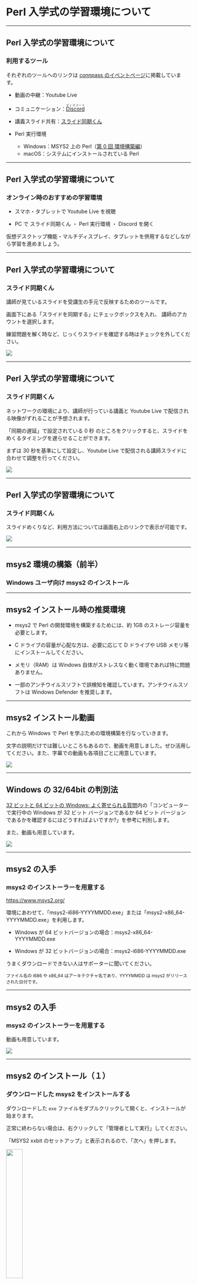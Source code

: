 # Perl 入学式の学習環境について

---

## Perl 入学式の学習環境について

### 利用するツール

それぞれのツールへのリンクは <a href="https://perl-entrance.connpass.com/event/228086/" target="_blank">connpass のイベントページ</a>に掲載しています。

- 動画の中継：Youtube Live

- コミュニケーション：<a href="https://discord.com/channels/741610576609935430/741610901303721998" target="_blank"><ruby>Discord<rt>ディスコード</rt></ruby></a>

- 講義スライド共有：<a href="https://appslideshare.tugougaii.site/slide/Online2021?p=1&c=pre-left&cf=1" target="_blank">スライド同期くん</a>

- Perl 実行環境

  - Windows：MSYS2 上の Perl（<a href="https://github.com/perl-entrance-org/workshop-basic-online/blob/master/0th/slide.md" target="_blank">第 0 回 環境構築編</a>）
  - macOS：システムにインストールされている Perl

---

## Perl 入学式の学習環境について

### オンライン時のおすすめの学習環境

- スマホ・タブレットで Youtube Live を視聴

- PC で スライド同期くん ・ Perl 実行環境 ・ Discord を開く

仮想デスクトップ機能・マルチディスプレイ、タブレットを併用するなどしながら学習を進めましょう。

---

## Perl 入学式の学習環境について

### スライド同期くん

講師が見ているスライドを受講生の手元で反映するためのツールです。

画面下にある「スライドを同期する」にチェックボックスを入れ、 講師のアカウントを選択します。

練習問題を解く時など、じっくりスライドを確認する時はチェックを外してください。

<img src="https://raw.githubusercontent.com/perl-entrance-org/workshop-basic-online/master/1st/image/appslideshare01.png" align='left'>

<br clear="all">

---

## Perl 入学式の学習環境について

### スライド同期くん

ネットワークの環境により、講師が行っている講義と Youtube Live で配信される映像がずれることが予想されます。

「同期の遅延」で設定されている 0 秒 のところをクリックすると、スライドをめくるタイミングを遅らせることができます。

まずは 30 秒を基準にして設定し、Youtube Live で配信される講師スライドに合わせて調整を行ってください。

<img src="https://raw.githubusercontent.com/perl-entrance-org/workshop-basic-online/master/1st/image/appslideshare02.png" align='left'>

<br clear="all">

---

## Perl 入学式の学習環境について

### スライド同期くん

スライドめくりなど、利用方法については画面右上のリンクで表示が可能です。

<img src="https://raw.githubusercontent.com/perl-entrance-org/workshop-basic-online/master/1st/image/appslideshare03.png" align='left'>

<br clear="all">

---

## msys2 環境の構築（前半）

### Windows ユーザ向け msys2 のインストール

---

## msys2 インストール時の推奨環境

- msys2 で Perl の開発環境を構築するためには、約 1GB のストレージ容量を必要とします。

- C ドライブの容量が心配な方は、必要に応じて D ドライブや USB メモリ等にインストールしてください。

- メモリ（RAM）は Windows 自体がストレスなく動く環境であれば特に問題ありません。

- 一部のアンチウイルスソフトで誤検知を確認しています。アンチウイルスソフトは Windows Defender を推奨します。

---

## msys2 インストール動画

これから Windows で Perl を学ぶための環境構築を行なっていきます。

文字の説明だけでは難しいところもあるので、動画を用意しました。ぜひ活用してください。また、字幕での動画も各項目ごとに用意しています。

[![](https://img.youtube.com/vi/--XD8Q63XfU/0.jpg)](https://www.youtube.com/watch?v=--XD8Q63XfU)

---

## Windows の 32/64bit の判別法

<a href="https://support.microsoft.com/ja-jp/help/15056/windows-32-64-bit-faq" target="_blank">32 ビットと 64 ビットの Windows: よく寄せられる質問</a>内の「コンピューターで実行中の Windows が 32 ビット バージョンであるか 64 ビット バージョンであるかを確認するにはどうすればよいですか?」を参考に判別します。

また、動画も用意しています。

[![](https://img.youtube.com/vi/55PqdgiJ-mU/0.jpg)](https://www.youtube.com/watch?v=55PqdgiJ-mU)

---

## msys2 の入手

### msys2 のインストーラーを用意する

<a href="https://www.msys2.org/" target="_blank">https://www.msys2.org/</a>

環境にあわせて、「msys2-i686-YYYYMMDD.exe」または「msys2-x86_64-YYYYMMDD.exe」を利用します。

- Windows が 64 ビットバージョンの場合：msys2-x86_64-YYYYMMDD.exe

- Windows が 32 ビットバージョンの場合：msys2-i686-YYYYMMDD.exe

うまくダウンロードできない人はサポーターに聞いてください。

<small>ファイル名の i686 や x86_64 はアーキテクチャ名であり、YYYYMMDD は msys2 がリリースされた日付です。</small>

---

## msys2 の入手

### msys2 のインストーラーを用意する

動画も用意しています。

[![](https://img.youtube.com/vi/YD_2pi6isQ4/0.jpg)](https://www.youtube.com/watch?v=YD_2pi6isQ4)

---

## msys2 のインストール（１）

### ダウンロードした msys2 をインストールする

ダウンロードした `exe` ファイルをダブルクリックして開くと、インストールが始まります。

正常に終わらない場合は、右クリックして「管理者として実行」してください。

「MSYS2 xxbit のセットアップ」と表示されるので、「次へ」を押します。

<img src="image/0.png" align='left' style='width: 30%'><br clear="all">

<br clear="all">

---

## msys2 のインストール（１）

### ダウンロードした msys2 をインストールする

動画も用意しています。

[![](https://img.youtube.com/vi/LNPbSXNH0yM/0.jpg)](https://www.youtube.com/watch?v=LNPbSXNH0yM)

---

## msys2 のインストール（２）

### インストール先フォルダを指定する

デフォルトでは「C:¥msys64」や「C:¥msys32」と表示されます。

変更する必要がなければそのまま「次へ」を押します。

同じフォルダ名が存在する場合はエラーになります。

<img src="image/1.png" align='left' style='width: 30%'>

<br clear="all">

---

## msys2 のインストール（３）

### スタートメニューのショートカット名を指定

デフォルトでは「MSYS2 64bit」や「MSYS2 32bit」と表示されます。

任意の名前を指定できますが、変更する必要がなければそのまま「次へ」を押します。

<img src="image/2.png" align='left' style='width: 30%'>

<br clear="all">

---

## msys2 のインストール（４）

### インストールを開始します

ここまで完了すると「MSYS2 64bit のインストール」または「MSYS2 32bit のインストール」と表示され、msys2 のインストールがはじまります。
<img src="image/3.png" align='left' style='width: 30%'>

<br clear="all">

---

## msys2 のインストール（５）

### インストールの完了

インストールが完了すると「MSYS2 64bit のウィザードの完了」または「MSYS2 32bit のウィザードの完了」と表示されます。
<img src="image/4.png" align='left' style='width: 30%'>

<br clear="all">

「MSYS2 64bit を実行中。」「MSYS2 32bit を実行中。」どちらかが表示されます。チェックボックスはオンにしたまま「完了」をクリックします。

---

## msys2 のインストール（６）

### msys2 の起動

インストーラーで「完了」をクリックすると msys2 が起動します。

<img src="image/5.png" align='left' style='width: 30%'>

<br clear="all">

この「黒い窓」「黒い画面」のことを「**ターミナル**」「**端末**」と言います。

---

## msys2 のインストール（7）

### msys2 の起動（2 回目以降）

次回以降は次のどちらかの方法で起動します。

- スタートメニューから「MSYS2 MSYS」を選択して起動

- インストールしたディレクトリ内の「msys2.exe」を起動

- タスクバーの検索メニューに msys2 と入力し、検索候補の中から「MSYS2 MSYS」を選択して起動

---

## msys2 のインストール（8）

### msys2 を起動したときに

次のようなウィンドウが表示される場合があります。

<img src="image/mintty1.png" align='left' style='width: 30%'>

<br clear="all">

Perl を利用する場合は「MSYS2」が適しているため、「MSYS2」を選択します。

---

## msys2 環境の構築（後半）

### Windows ユーザ向け Perl のインストール

---

## msys2 のセットアップ（１）

### パッケージマネージャを利用する

**パッケージマネージャ**はソフトウェアを管理するためのソフトウェアです。

このパッケージマネージャを利用して Perl をインストールします。

msys2 では <ruby>pacman<rt>パックマン</rt></ruby> というパッケージマネージャを利用します。

---

## msys2 のセットアップ（２）

### コマンド入力時の注意点

これ以降、下記のように入力コマンドを示す記載が頻繁に例示されます。

```bash
# msys2 とデータベース情報のアップデート
$ pacman -Syu
```

「<ruby>`#`<rt>シャープ</rt></ruby>」から始まる行はコメントです。**入力は不要**です。

「<ruby>`$`<rt>ダラー</rt></ruby>」はプロンプトです。コマンドが入力ができる状態であることを意味します。`$` の入力は必要ありません。

上記は `pacman -Syu`と入力し、行末で enter キー、またはリターンキーを押すことを意味します。

---

## msys2 のセットアップ（２）

### コマンド入力時の注意点

Perl のインストールまで動画も用意しています。

[![](https://img.youtube.com/vi/I6zO4l6koMU/0.jpg)](https://www.youtube.com/watch?v=I6zO4l6koMU)

---

## msys2 のセットアップ（３）

### パッケージマネージャを利用する

利用するソフトウェアを最新で安全な状態に保つためには、パッケージマネージャが管理している情報の更新が不可欠です。

次のコマンドを実行して pacman が管理しているデータベースを更新しましょう。

大文字・小文字にも意味があります。書いてある通りに入力してください。

```bash
# msys2 とデータベース情報のアップデート
$ pacman -Syu
```

<img src="image/7.png" align='left' style='width: 30%'>

<br clear="all">

アップデートが成功すると、ターミナルは自動で閉じられます。

---

## msys2 のセットアップ（４）

### msys2 に perl をインストールする

pacman を利用して、さまざまなソフトウェアをインストールすることができます。

さっそく perl をインストールしてみましょう。

---

## msys2 のセットアップ（５）

### msys2 に perl をインストールする

次のコマンドを実行して perl を利用するために必要なソフトウェアをインストールします。
すべて完了するまで少し時間がかかります。

```bash
# perlと必要なソフトウェアのインストール
$ yes "" | pacman -Sy perl perl-CPAN msys2-devel make libcrypt-devel openssl perl-Net-SSLeay perl-IO-Socket-SSL
```

<img src="image/8.png" align='left' style='width: 30%'>

<br clear="all">

---

## perl の動作確認

### Windows ユーザ向け msys2 版

---

## perl の動作確認（１）

### perl が動作することを確認しましょう

次のコマンドを実行して perl のバージョンを確認します。

`This is perl 5, version xx, ...` などと表示されれば、インストールは成功しています。

```bash
# perlのバージョンを確認する
$ perl -v
```

<img src="image/9.png" align='left' style='width: 30%'>

<br clear="all">

---

## perl の動作確認（２）

### cpan が動作することを確認しましょう

次のコマンドを実行して perl で利用する cpan が動作することを確認します。

```bash
# cpanの動作状況を確認する。入力を求められるので yes と入力してエンターキーを押す
$ cpan JSON::XS

# インストールが完了したら以下を実行。正常な場合は何も出力されません。
$ perl -MJSON::XS -e 1
```

---

## perl の動作確認（3）

### すでに別の Perl をインストールしている場合

<img src="image/10.png" align='left' style='width: 30%'>

<br clear="all">

既に別の Perl をインストールしている場合、環境変数 PERL5LIB の影響を受ける場合があります。

その場合は「PERL5LIB=」などを実行し、PERL5LIB を空にしてから実行してください。

---

## msys2 の基本

### Windows ユーザ向け

---

## msys2 の基本 (１)

msys2 に限らず、ほとんど全てのソフトウェアは様々な理由でアップデートされます。

msys2 は pacman 利用することで、インストールされているソフトウェアを最新にすることができます。定期的に実行しましょう。

以下のコマンドを実行すると msys2 にインストールされているソフトウェアがアップデートされます。

ただし、アップデートは時間がかかるため、**ここでは実行せずに家で実行する** ようにしてください。

```bash
# ソフトウェアのアップデート
$ pacman -Syu
```

更新内容によっては、全ての更新が 1 度で終了せずに msys2 を 1 度閉じてから、再度起動し、もう一度上記のコマンドを実行する必要があるので覚えておきましょう。

---

## msys2 の基本 (２)

パッケージマネージャを利用したパッケージの検索とインストールの方法を紹介します。

もしもインストールが失敗する場合は、先ほど紹介したアップデートを実行してみましょう。

```bash
# パッケージの検索（perl-YAMLを検索する）
$ pacman -Ss perl-YAML

# パッケージ情報を確認（perl-YAMLを確認する）
$ pacman -Si perl-YAML

# パッケージのインストール（perl-YAMLをインストールする）
$ pacman -S perl-YAML
```

---

## msys2 の基本 (３)

msys2 では windows のコマンドも実行できます。

ただし、ターミナルの文字コードの問題で文字化けが発生する場合があります。

<img src="image/ping1.png" align='left' style='width: 70%'>

<br clear="all">

---

## msys2 の基本 (４)

msys2 に用意されている `start` コマンドは、アプリケーションを実行するためのコマンドです。

これは非常に便利な機能です。試しに以下のコマンドを実行してみてください。

```bash
# startの後にスペースと.（ドット）を入力して実行
$ start .
```

現在のディレクトリで <ruby>Explorer<rt>エクスプローラー</rt></ruby> が起動します。

---

## msys2 の基本 (５)

先ほどの start コマンドで開いた Explorer のディレクトリパスを見てみましょう。

次のようなパスになっているはずです。

```bash
# XXはアーキテクチャによって変わります。
# <User>の部分は皆さんが利用しているユーザー名です。
C:\msysXX\home\<User>
```

msys2 は標準で `C:\msysXX\` 配下に様々なディレクトリを作成します。

そのため、ファイルの編集には Windows のアプリケーションをそのまま利用することができます。

大切なことなので、必ず覚えておいてください。

---

## これで perl のインストールは完了です。お疲れ様でした!
